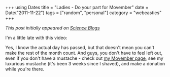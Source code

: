+++
using Dates
title = "Ladies - Do your part for Movember"
date = Date("2011-11-22")
tags = ["random", "personal"]
category = "webeasties"
+++

_This post initially appeared on [Science Blogs](http://scienceblogs.com/webeasties)_

I'm a little late with this video:

Yes, I know the actual day has passed, but that doesn't mean you can't make the rest of the month count. 
And guys, you don't have to feel left out, even if you don't have a mustache - check out [my Movember page](http://mobro.co/kevbonham), see my luxurious mustache (it's been 3 weeks since I shaved), and make a donation while you're there.

      
  
